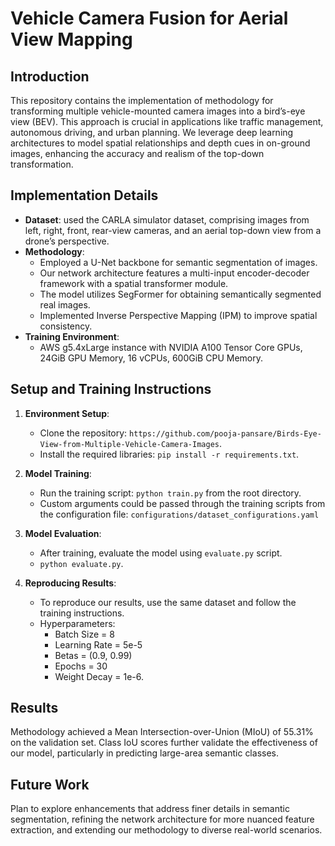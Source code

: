 # Vehicle Camera Fusion for Aerial View Mapping

## Introduction
This repository contains the implementation of methodology for transforming multiple vehicle-mounted camera images into a bird’s-eye view (BEV). This approach is crucial in applications like traffic management, autonomous driving, and urban planning. We leverage deep learning architectures to model spatial relationships and depth cues in on-ground images, enhancing the accuracy and realism of the top-down transformation.


## Implementation Details
- **Dataset**: used the CARLA simulator dataset, comprising images from left, right, front, rear-view cameras, and an aerial top-down view from a drone’s perspective.
- **Methodology**: 
    - Employed a U-Net backbone for semantic segmentation of images.
    - Our network architecture features a multi-input encoder-decoder framework with a spatial transformer module.
    - The model utilizes SegFormer for obtaining semantically segmented real images.
    - Implemented Inverse Perspective Mapping (IPM) to improve spatial consistency.
- **Training Environment**: 
    - AWS g5.4xLarge instance with NVIDIA A100 Tensor Core GPUs, 24GiB GPU Memory, 16 vCPUs, 600GiB CPU Memory.

## Setup and Training Instructions
1. **Environment Setup**:
    - Clone the repository: `https://github.com/pooja-pansare/Birds-Eye-View-from-Multiple-Vehicle-Camera-Images`.
    - Install the required libraries: `pip install -r requirements.txt`.

2. **Model Training**:
    - Run the training script: `python train.py` from the root directory.
    - Custom arguments could be passed through the training scripts from the configuration file: `configurations/dataset_configurations.yaml`

3. **Model Evaluation**:
    - After training, evaluate the model using `evaluate.py` script.
    - `python evaluate.py`.

5. **Reproducing Results**:
    - To reproduce our results, use the same dataset and follow the training instructions.
    - Hyperparameters: 
        - Batch Size = 8
        - Learning Rate = 5e-5
        - Betas = (0.9, 0.99)
        - Epochs = 30
        - Weight Decay = 1e-6.

## Results
Methodology achieved a Mean Intersection-over-Union (MIoU) of 55.31% on the validation set. Class IoU scores further validate the effectiveness of our model, particularly in predicting large-area semantic classes.

## Future Work
Plan to explore enhancements that address finer details in semantic segmentation, refining the network architecture for more nuanced feature extraction, and extending our methodology to diverse real-world scenarios.
